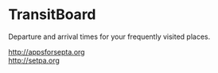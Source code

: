# TransitBoard

Departure and arrival times for your frequently visited places.

http://appsforsepta.org  
http://setpa.org
